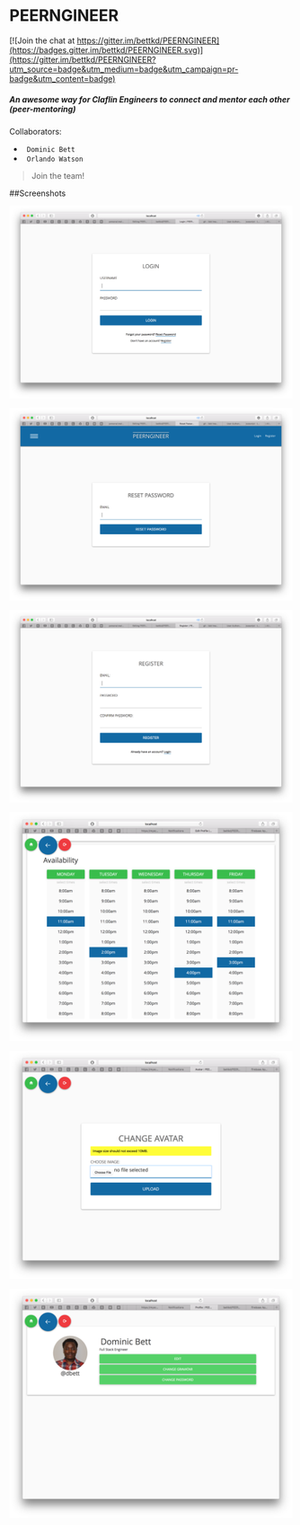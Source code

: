 # PEERNGINEER

[![Join the chat at https://gitter.im/bettkd/PEERNGINEER](https://badges.gitter.im/bettkd/PEERNGINEER.svg)](https://gitter.im/bettkd/PEERNGINEER?utm_source=badge&utm_medium=badge&utm_campaign=pr-badge&utm_content=badge)

##### An awesome way for Claflin Engineers to connect and mentor each other (peer-mentoring)

Collaborators:
* ``` Dominic Bett```
* ``` Orlando Watson```

> Join the team!

##Screenshots

![alt tag](https://raw.githubusercontent.com/bettkd/PEERNGINEER/development/public/images/screenshots/Screen%20Shot%202016-02-22%20at%201.34.48%20AM.png)

![alt tag](https://raw.githubusercontent.com/bettkd/PEERNGINEER/development/public/images/screenshots/Screen%20Shot%202016-02-22%20at%201.34.57%20AM.png)

![alt tag](https://raw.githubusercontent.com/bettkd/PEERNGINEER/development/public/images/screenshots/Screen%20Shot%202016-02-22%20at%201.35.11%20AM.png)

![alt tag](https://raw.githubusercontent.com/bettkd/PEERNGINEER/master/public/images/screenshots/Screen.Shot.2016-02-28.at.8.44.43.PM.png)

![alt tag](https://raw.githubusercontent.com/bettkd/PEERNGINEER/master/public/images/screenshots/Screen.Shot.2016-02-28.at.8.45.14.PM.png)

![alt tag](https://raw.githubusercontent.com/bettkd/PEERNGINEER/master/public/images/screenshots/Screen.Shot.2016-02-28.at.8.45.20.PM.png)


